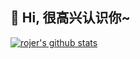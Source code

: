 
## 🎉 Hi, 很高兴认识你~ 


[![rojer's github stats](https://github-readme-stats.vercel.app/api?username=rojer)](https://github.com/rojer/ 'Rojer的信息')
